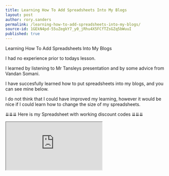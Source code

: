 ```yaml
---
title: Learning How To Add Spreadsheets Into My Blogs
layout: post
author: rory.sanders
permalink: /learning-how-to-add-spreadsheets-into-my-blogs/
source-id: 1GEkN4pd-55uZegkY7_y0_jRhu4X5FCfTZsGZq5bWuuI
published: true
---
```

Learning How To Add Spreadsheets Into My Blogs

I had no experience prior to todays lesson.

I learned by listening to Mr Tansleys presentation and by some advice from Vandan Somani.

I have succesfully learned how to put spreadsheets into my blogs, and you can see mine below.

I do not think that I could have improved my learning, however it would be nice if I could learn how to change the size of my spreadsheets.

⇊⇊⇊ Here is my Spreadsheet with working discount codes ⇊⇊⇊

<iframe src="https://docs.google.com/spreadsheets/d/1OUjFqs49AcoVbxaW65atDjgZSqq2_30rkR6OL5Dvmqk/pubhtml?widget=true&amp;headers=false"></iframe>

